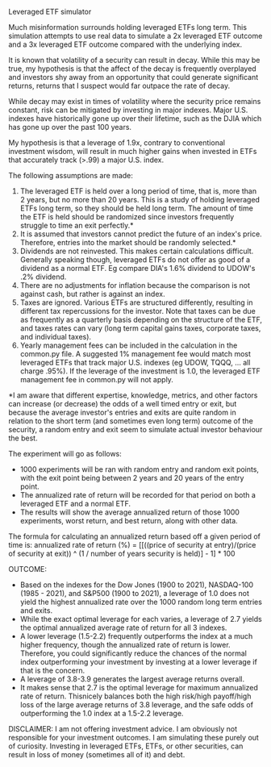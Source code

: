 Leveraged ETF simulator

Much misinformation surrounds holding leveraged ETFs long term. This simulation attempts to use real data to simulate a 2x leveraged ETF outcome and a 3x leveraged ETF outcome compared with the underlying index.

It is known that volatility of a security can result in decay. While this may be true, my hypothesis is that the affect of the decay is frequently overplayed and investors shy away from an opportunity that
could generate significant returns, returns that I suspect would far outpace the rate of decay.

While decay may exist in times of volatility where the security price remains constant, risk can be mitigated by investing in major indexes. Major U.S. indexes have historically gone up over their lifetime, such as the DJIA which has gone up over the past 100 years.

My hypothesis is that a leverage of 1.9x, contrary to conventional investment wisdom, will result in much higher gains when invested in ETFs that accurately track (>.99) a major U.S. index.

The following assumptions are made:
1. The leveraged ETF is held over a long period of time, that is, more than 2 years, but no more than 20 years. This is a study of holding leveraged ETFs long term, so they should be held long term. The amount of time the ETF is held should be randomized since investors frequently struggle to time an exit perfectly.*
2. It is assumed that investors cannot predict the future of an index's price. Therefore, entries into the market should be randomly selected.*
3. Dividends are not reinvested. This makes certain calculations difficult. Generally speaking though, leveraged ETFs do not offer as good of a dividend as a normal ETF. Eg compare DIA's 1.6% dividend to UDOW's .2% dividend.
4. There are no adjustments for inflation because the comparison is not against cash, but rather is against an index.
5. Taxes are ignored. Various ETFs are structured differently, resulting in different tax repercussions for the investor. Note that taxes can be due as frequently as a quarterly basis depending on the structure of the ETF,
and taxes rates can vary (long term capital gains taxes, corporate taxes, and individual taxes).
6. Yearly management fees can be included in the calculation in the common.py file. A suggested 1% management fee would match most leveraged ETFs that track major U.S. indexes (eg UDOW, TQQQ, ... all charge .95%). If the leverage of the investment is 1.0, the leveraged ETF management fee in common.py will not apply.

*I am aware that different expertise, knowledge, metrics, and other factors can increase (or decrease) the odds of a well timed entry or exit, but because the average investor's entries and exits are quite random in relation to
the short term (and sometimes even long term) outcome of the security, a random entry and exit seem to simulate actual investor behaviour the best.



The experiment will go as follows:
- 1000 experiments will be ran with random entry and random exit points, with the exit point being between 2 years and 20 years of the entry point.
- The annualized rate of return will be recorded for that period on both a leveraged ETF and a normal ETF.
- The results will show the average annualized return of those 1000 experiments, worst return, and best return, along with other data.



The formula for calculating an annualized return based off a given period of time is:
annualized rate of return (%) = [[((price of security at entry)/(price of security at exit)) ^ (1 / number of years security is held)] - 1] * 100


OUTCOME:
- Based on the indexes for the Dow Jones (1900 to 2021), NASDAQ-100 (1985 - 2021), and S&P500 (1900 to 2021), a leverage of 1.0 does not yield the highest annualized rate over the 1000 random long term entries and exits.
- While the exact optimal leverage for each varies, a leverage of 2.7 yields the optimal annualized average rate of return for all 3 indexes.
- A lower leverage (1.5-2.2) frequently outperforms the index at a much higher frequency, though the annualized rate of return is lower. Therefore, you could significantly reduce the chances of the normal index outperforming your investment
by investing at a lower leverage if that is the concern.
- A leverage of 3.8-3.9 generates the largest average returns overall.
- It makes sense that 2.7 is the optimal leverage for maximum annualized rate of return. Thisnicely balances both the high risk/high payoff/high loss of the large average returns of 3.8 leverage,
and the safe odds of outperforming the 1.0 index at a 1.5-2.2 leverage.


DISCLAIMER: I am not offering investment advice. I am obviously not responsible for your investment outcomes. I am simulating these purely out of curiosity. Investing in leveraged ETFs, ETFs, or other securities, can result in loss of money (sometimes all of it) and debt.
